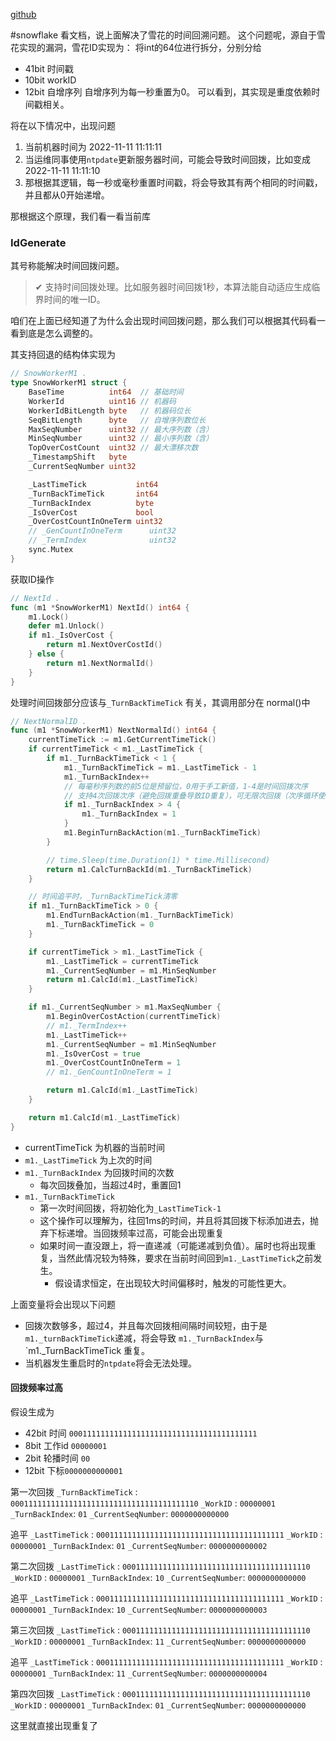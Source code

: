 [github](https://github.com/yitter/IdGenerator)

#snowflake
看文档，说上面解决了雪花的时间回溯问题。
这个问题呢，源自于雪花实现的漏洞，雪花ID实现为：
将int的64位进行拆分，分别分给
- 41bit 时间戳
- 10bit workID
- 12bit 自增序列
自增序列为每一秒重置为0。
可以看到，其实现是重度依赖时间戳相关。

将在以下情况中，出现问题
1. 当前机器时间为 2022-11-11 11:11:11
2. 当运维同事使用`ntpdate`更新服务器时间，可能会导致时间回拨，比如变成 2022-11-11 11:11:10
3. 那根据其逻辑，每一秒或毫秒重置时间戳，将会导致其有两个相同的时间戳，并且都从0开始递增。

那根据这个原理，我们看一看当前库

### IdGenerate
其号称能解决时间回拨问题。
> ✔ 支持时间回拨处理。比如服务器时间回拨1秒，本算法能自动适应生成临界时间的唯一ID。

咱们在上面已经知道了为什么会出现时间回拨问题，那么我们可以根据其代码看一看到底是怎么调整的。

其支持回退的结构体实现为
```go
// SnowWorkerM1 .
type SnowWorkerM1 struct {
	BaseTime          int64  // 基础时间
	WorkerId          uint16 // 机器码
	WorkerIdBitLength byte   // 机器码位长
	SeqBitLength      byte   // 自增序列数位长
	MaxSeqNumber      uint32 // 最大序列数（含）
	MinSeqNumber      uint32 // 最小序列数（含）
	TopOverCostCount  uint32 // 最大漂移次数
	_TimestampShift   byte
	_CurrentSeqNumber uint32

	_LastTimeTick           int64
	_TurnBackTimeTick       int64
	_TurnBackIndex          byte
	_IsOverCost             bool
	_OverCostCountInOneTerm uint32
	// _GenCountInOneTerm      uint32
	// _TermIndex              uint32
	sync.Mutex
}
```
获取ID操作
```go
// NextId .
func (m1 *SnowWorkerM1) NextId() int64 {
	m1.Lock()
	defer m1.Unlock()
	if m1._IsOverCost {
		return m1.NextOverCostId()
	} else {
		return m1.NextNormalId()
	}
}
```
处理时间回拨部分应该与`_TurnBackTimeTick` 有关，其调用部分在 normal()中
```go
// NextNormalID .
func (m1 *SnowWorkerM1) NextNormalId() int64 {
	currentTimeTick := m1.GetCurrentTimeTick()
	if currentTimeTick < m1._LastTimeTick {
		if m1._TurnBackTimeTick < 1 {
			m1._TurnBackTimeTick = m1._LastTimeTick - 1
			m1._TurnBackIndex++
			// 每毫秒序列数的前5位是预留位，0用于手工新值，1-4是时间回拨次序
			// 支持4次回拨次序（避免回拨重叠导致ID重复），可无限次回拨（次序循环使用）。
			if m1._TurnBackIndex > 4 {
				m1._TurnBackIndex = 1
			}
			m1.BeginTurnBackAction(m1._TurnBackTimeTick)
		}

		// time.Sleep(time.Duration(1) * time.Millisecond)
		return m1.CalcTurnBackId(m1._TurnBackTimeTick)
	}

	// 时间追平时，_TurnBackTimeTick清零
	if m1._TurnBackTimeTick > 0 {
		m1.EndTurnBackAction(m1._TurnBackTimeTick)
		m1._TurnBackTimeTick = 0
	}

	if currentTimeTick > m1._LastTimeTick {
		m1._LastTimeTick = currentTimeTick
		m1._CurrentSeqNumber = m1.MinSeqNumber
		return m1.CalcId(m1._LastTimeTick)
	}

	if m1._CurrentSeqNumber > m1.MaxSeqNumber {
		m1.BeginOverCostAction(currentTimeTick)
		// m1._TermIndex++
		m1._LastTimeTick++
		m1._CurrentSeqNumber = m1.MinSeqNumber
		m1._IsOverCost = true
		m1._OverCostCountInOneTerm = 1
		// m1._GenCountInOneTerm = 1

		return m1.CalcId(m1._LastTimeTick)
	}

	return m1.CalcId(m1._LastTimeTick)
}
```
- currentTimeTick 为机器的当前时间
- `m1._LastTimeTick` 为上次的时间
- `m1._TurnBackIndex` 为回拨时间的次数
	- 每次回拨叠加，当超过4时，重置回1
- `m1._TurnBackTimeTick` 
	- 第一次时间回拨，将初始化为`_LastTimeTick-1`
	- 这个操作可以理解为，往回1ms的时间，并且将其回拨下标添加进去，抛弃下标递增。当回拨频率过高，可能会出现重复
	- 如果时间一直没跟上，将一直递减（可能递减到负值）。届时也将出现重复，当然此情况较为特殊，要求在当前时间回到`m1._LastTimeTick`之前发生。
		- 假设请求恒定，在出现较大时间偏移时，触发的可能性更大。

上面变量将会出现以下问题
- 回拨次数够多，超过4，并且每次回拨相间隔时间较短，由于是`m1._turnBackTimeTick`递减，将会导致 `m1._TurnBackIndex`与 `m1._TurnBackTimeTick 重复。
- 当机器发生重启时的`ntpdate`将会无法处理。

#### 回拨频率过高
假设生成为  
- 42bit 时间 `000111111111111111111111111111111111111111`
- 8bit 工作id `00000001`
- 2bit 轮播时间 `00`
- 12bit 下标`0000000000001`

第一次回拨
`_TurnBackTimeTick` : `000111111111111111111111111111111111111110`
`_WorkID` : `00000001` 
`_TurnBackIndex`: `01`
`_CurrentSeqNumber`: `0000000000000`

追平
`_LastTimeTick` : `000111111111111111111111111111111111111111`
`_WorkID` : `00000001` 
`_TurnBackIndex`: `01`
`_CurrentSeqNumber`: `0000000000002`

第二次回拨
`_LastTimeTick` : `000111111111111111111111111111111111111110`
`_WorkID` : `00000001` 
`_TurnBackIndex`: `10`
`_CurrentSeqNumber`: `0000000000000`

追平
`_LastTimeTick` : `000111111111111111111111111111111111111111`
`_WorkID` : `00000001` 
`_TurnBackIndex`: `10`
`_CurrentSeqNumber`: `0000000000003`

第三次回拨
`_LastTimeTick` : `000111111111111111111111111111111111111110`
`_WorkID` : `00000001` 
`_TurnBackIndex`: `11`
`_CurrentSeqNumber`: `0000000000000`

追平
`_LastTimeTick` : `000111111111111111111111111111111111111111`
`_WorkID` : `00000001` 
`_TurnBackIndex`: `11`
`_CurrentSeqNumber`: `0000000000004`

第四次回拨
`_LastTimeTick` : `000111111111111111111111111111111111111110`
`_WorkID` : `00000001` 
`_TurnBackIndex`: `01`
`_CurrentSeqNumber`: `0000000000000`

这里就直接出现重复了

